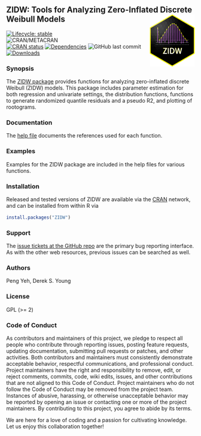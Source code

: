 ## ZIDW: Tools for Analyzing Zero-Inflated Discrete Weibull Models	<a href='https://github.com/dsy109/ZIDW'><img src='man/Figures/ZIDW.png' align="right" height="138.5" /></a>

[![Lifecycle: stable](https://img.shields.io/badge/lifecycle-stable-brightgreen.svg)](https://lifecycle.r-lib.org/articles/stages.html#stable)	
![CRAN/METACRAN](https://img.shields.io/cran/l/ZIDW)	
[![CRAN status](https://www.r-pkg.org/badges/version/ZIDW)](https://CRAN.R-project.org/package=ZIDW)
[![Dependencies](https://tinyverse.netlify.app/badge/ZIDW)](https://cran.r-project.org/package=ZIDW)
![GitHub last commit](https://img.shields.io/github/last-commit/dsy109/ZIDW)
[![Downloads](https://cranlogs.r-pkg.org/badges/ZIDW?color=brightgreen)](https://www.r-pkg.org/pkg/ZIDW)



### Synopsis

The [ZIDW package](https://cran.r-project.org/package=ZIDW) provides functions for analyzing zero-inflated discrete Weibull (ZIDW) models. This package includes parameter estimation for both regression and univariate settings, the distribution functions, functions to generate randomized quantile residuals and a pseudo R2, and plotting of rootograms.

### Documentation

The [help file](https://CRAN.R-project.org/package=ZIDW) documents the references used for each function.

### Examples

Examples for the ZIDW package are included in the help files for various functions.

### Installation

Released and tested versions of ZIDW are available via the
[CRAN](https://cran.r-project.org) network, and can be installed from within R via

```R
install.packages("ZIDW")
```

### Support

The [issue tickets at the GitHub repo](https://github.com/dsy109/ZIDW/issues)
are the primary bug reporting interface.  As with the other web resources,
previous issues can be searched as well.

### Authors

Peng Yeh, Derek S. Young

### License

GPL (>= 2)

### Code of Conduct

As contributors and maintainers of this project, we pledge to respect all people who 
contribute through reporting issues, posting feature requests, updating documentation, 
submitting pull requests or patches, and other activities.  Both contributors and 
maintainers must consistently demonstrate acceptable behavior, respectful communications, 
and professional conduct.  Project maintainers have the right and responsibility to remove, 
edit, or reject comments, commits, code, wiki edits, issues, and other contributions that 
are not aligned to this Code of Conduct.  Project maintainers who do not follow the 
Code of Conduct may be removed from the project team.  Instances of abusive, harassing, 
or otherwise unacceptable behavior may be reported by opening an issue or contacting one 
or more of the project maintainers.  By contributing to this project, you agree to abide 
by its terms.

We are here for a love of coding and a passion for cultivating knowledge.  Let us enjoy 
this collaboration together!
